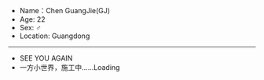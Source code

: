 - Name：Chen GuangJie(GJ)
- Age: 22
- Sex:  ♂
- Location: Guangdong
----
- SEE YOU AGAIN
- 一方小世界，施工中......Loading
